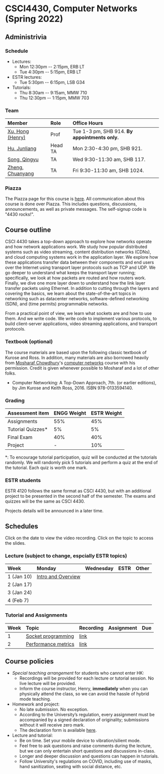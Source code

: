 # CSCI4430, Computer Networks (Spring 2022)

## Administrivia

### Schedule
- Lectures: 
  * Mon 12:30pm -- 2:15pm, ERB LT
  * Tue 4:30pm -- 5:15pm, ERB LT
- ESTR lectures: 
  * Tue 5:30pm -- 6:15pm, LSB G34
- Tutorials:
  * Thu 8:30am -- 9:15am, MMW 710
  * Thu 12:30pm -- 1:15pm, MMW 703

### Team
| Member | Role | Office Hours |
| :---------------- | :--- | :----------- |
| [Xu, Hong (Henry)](https://henryhxu.github.io/) | Prof | Tue 1-3 pm, SHB 914. **By appointments only.**
| [Hu, Junliang](mailto:jlhu@cse.cuhk.edu.hk) | Head TA | Mon 2:30-4:30 pm, SHB 921.
| [Song, Qingyu](mailto:qysong21@cse.cuhk.edu.hk) | TA | Wed 9:30-11:30 am, SHB 117.
| [Zheng, Chuanyang](mailto:cyzheng21@cse.cuhk.edu.hk) | TA | Fri 9:30-11:30 am, SHB 1024.

### Piazza
The Piazza page for this course is [here](piazza.com/cuhk.edu.hk/spring2022/csci4430).
All communication about this course is done over Piazza. This includes questions, discussions, announcements, as well as private messages. 
The self-signup code is "4430 rocks!".

## Course outline
CSCI 4430 takes a top-down approach to explore how networks operate and how network applications work. We study how popular distributed systems such as video streaming, content distribution networks (CDNs), and cloud computing systems work in the application layer. We explore how these applications transfer data between their components and end users over the Internet using transport layer protocols such as TCP and UDP. We go deeper to understand what keeps the transport layer running; specifically, we look at how packets are routed and how routers work. Finally, we dive one more layer down to understand how the link layer transfer packets using Ethernet. In addition to cutting through the layers and covering the basics, we learn about the state-of-the-art topics in networking such as datacenter networks, software-defined networking (SDN), and (time permits) programmable networks.

From a practical point of view, we learn what sockets are and how to use them. And we write code. We write code to implement various protocols, to build client-server applications, video streaming applications, and transport protocols.

### Textbook (optional)
The course materials are based upon the following classic textbook of Kurose and Ross. In addition, many materials are also borrowed heavily from [Mosharaf Chowdhury](http://www.mosharaf.com/)'s [computer networks](https://github.com/mosharaf/eecs489) course with his permission. Credit is given whenever possible to Mosharaf and a lot of other folks.
- Computer Networking: A Top-Down Approach, 7th. (or earlier editions), by Jim Kurose and Keith Ross, 2016. ISBN 978-0133594140.

### Grading
| Assessment item | ENGG Weight | ESTR Weight
| :---------------- | :--- | :--- | 
| Assignments | 55% | 45%
| Tutorial Quizzes* | 5% | 5%
| Final Exam | 40% | 40%
| Project | - | 10%

\*: To encourage tutorial participation, quiz will be conducted at the tutorials randomly. We will randomly pick 5 tutorials and perform a quiz at the end of the tutorial. Each quiz is worth one mark.

### ESTR students
ESTR 4120 follows the same format as CSCI 4430, but with an additional project to be presented in the second half of the semester. The exams and quizzes will be the same as CSCI 4430.

Projects details will be announced in a later time.

## Schedules
Click on the date to view the video recording. Click on the topic to access the slides.

### Lecture (subject to change, espcially ESTR topics)
| Week | Monday | Wednesday | ESTR | Other |
| :--- | :--- | :--- | :--- | :--- | 
| 1 (Jan 10) | [Intro and Overview](lec/L01.pdf) |  
| 2 (Jan 17) |  | 
| 3 (Jan 24) |  | 
| 4 (Feb 7) |  | 


### Tutorial and Assignments

| Week | Topic | Recording | Assignment | Due | 
| :--- | :--- | :--- | :--- | :--- |
| 1 | [Socket programming]() | [link]() | 
| 2 | [Performance metrics]() | [link]() | 


## Course policies
- *Special teaching arrangement* for students who cannot enter HK:
  * Recordings will be provided for each lecture or tutorial session. No live lecture will be provided.
  * Inform the course instructor, Henry, **immediately** when you can physically attend the class, so we can avoid the hassle of hybrid mode teaching.
- Homework and project: 
  * No late submission. No exception.
  * According to the University’s regulation, every assignment must be accompanied by a signed declaration of originality; submissions without it will receive zero mark.
  * The declaration form is available [here](declaration_en.doc).
- Lecture and tutorial:
  * Be on time. Set your mobile device to vibration/silient mode.
  * Feel free to ask questions and raise comments during the lecture, but we can only entertain short questions and discussions in-class.
  * Longer and deeper discussion and questions can happen in tutorials.
  * Follow University's regulations on COVID, including use of masks, hand sanitization, seating with social distance, etc.
